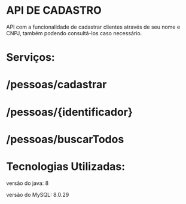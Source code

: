# API DE CADASTRO

API com a funcionalidade de cadastrar clientes através de seu nome e CNPJ, também podendo consultá-los caso necessário.

# Serviços:

# /pessoas/cadastrar
# /pessoas/{identificador}
# /pessoas/buscarTodos


# Tecnologias Utilizadas:

versão do java: 8

versão do MySQL: 8.0.29